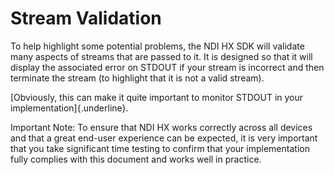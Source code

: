 # Stream Validation

To help highlight some potential problems, the NDI HX SDK will validate many aspects of streams that are passed to it. It is designed so that it will display the associated error on STDOUT if your stream is incorrect and then terminate the stream (to highlight that it is not a valid stream).

\[Obviously, this can make it quite important to monitor STDOUT in your implementation]{.underline}.

Important Note: To ensure that NDI HX works correctly across all devices and that a great end-user experience can be expected, it is very important that you take significant time testing to confirm that your implementation fully complies with this document and works well in practice.
